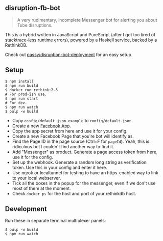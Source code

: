 ## disruption-fb-bot

> A very rudimentary, incomplete Messenger bot for alerting you about Tube
> disruptions.

This is a hybrid written in JavaScript and PureScript (after I got too tired of
stacktrace-less runtime errors), powered by a Haskell service, backed by a
RethinkDB.

Check out
[passy/disruption-bot-deployment](https://github.com/passy/disruption-bot-deployment)
for an easy setup.

## Setup

```
$ npm install
$ npm run build
$ docker run rethink:2.3
# For prod-ish use.
$ npm run start
# For dev.
$ npm run watch
$ pulp -w build
```

- Copy `config/default.json.example` to `config/default.json`.
- Create a new [Facebook App](https://developers.facebook.com).
- Copy the app secret from here and use it for your config.
- Create a new Facebook Page that you're bot will identify as.
- Find the Page ID in the page source (Ctrl+F for `pageId`). Yeah, this is
  ridiculous but I couldn't find another way to find it.
- Add "Messenger" as product. Generate a page access token from here, use it for
  the config.
- Set up the webhook. Generate a random long string as verification token. Use
  this in your config and enter it here.
- Use ngrok or localtunnel for testing to have an https-enabled way to link to
  your local webserver.
- Tick all the boxes in the popup for the messenger, even if we don't use most
  of them at the moment.
- Check `docker ps` for the host and port of your rethinkdb host.

## Development

Run these in separate terminal multiplexer panels:

```
$ pulp -w build
$ npm run watch
```
